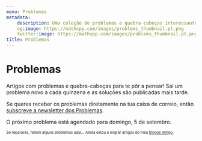 ```yaml
---
menu: Problemas
metadata:
    description: Uma coleção de problemas e quebra-cabeças interessantes, com um problema novo a cada quinze dias.
    og:image: https://mathspp.com/images/problems_thumbnail.pt.png
    twitter:image: https://mathspp.com/images/problems_thumbnail.pt.png
title: Problemas
---
```


# Problemas

Artigos com problemas e quebra-cabeças para te pôr a pensar! Sai um problema novo a cada quinzena e as soluções são publicadas mais tarde.

Se queres receber os problemas diretamente na tua caixa de correio, então [subscreve a newsletter dos Problemas](https://mathspp.com/subscribe).

O próximo problema está agendado para domingo, 5 de setembro.

<sub><sup>Se reparares, faltam alguns problemas aqui... Ainda estou a migrar artigos do meu [blogue antigo](http://mathspp.blogspot.com).</sup></sub>
